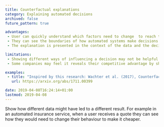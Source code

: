 ```yaml
---
title: Counterfactual explanations
category: Explaining automated decisions
archived: false
future_pattern: true

advantages:
 - User can quickly understand which factors need to change  to reach the result they want
 - They can see the boundaries of how automated systems make decisions
 - The explanation is presented in the context of the data and the decision so it’s easier to understand how they relate

limitations:
 - Showing different ways of influencing a decision may not be helpful if users are not in a position to change any of the factors that lead to it
 - Some companies may feel it reveals their competitive advantage by showing detail about how automated systems make decisions

examples:
 - title: "Inspired by this research: Wachter et al. (2017), Counterfactual Explanations without Opening the Black Box: Automated Decisions and the GDPR"
   url: https://arxiv.org/abs/1711.00399

date: 2019-04-08T16:24:14+01:00
lastmod: 2019-04-08
---
```

Show how different data might have led to a different result. For example in an automated insurance service, when a user receives a quote they can see how they would need to change their behaviour to make it cheaper.
